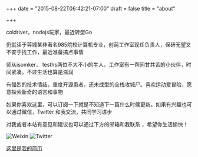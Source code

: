 +++
date = "2015-08-22T06:42:21-07:00"
draft = false
title = "about"

+++

coldriver，nodejs玩家，最近转型Go

仍就读于蓉城某非著名985院校计算机专业，创萌工作室现任负责人，保研无望又不安于找工作，最近准备搞点事情

师从isomker， tesths两位不大不小的牛人，工作室有一帮同甘共苦的小伙伴，时间紧凑，不过生活也算是滋润

有强烈的技术情结，重度开源患者，还未成型的全栈攻城尸。喜欢运动爱冒险，愿意探索新奇的语言和事物

如果你喜欢这里，可以订阅一下就是不知道下一篇什么时候更新。如果有兴趣也可以通过微信，Twitter 和我交流，共同学习进步

对我或者本站有意见和建议也可以通过下方的邮箱和我联系 ，希望你生活愉快！

![Weixin](https://c1.staticflickr.com/3/2835/32743727144_f7e9f7d90b_q.jpg)
![Twitter](https://c1.staticflickr.com/3/2933/33457499501_079368e12f_q.jpg)

[这里是我的简历](resume/)


